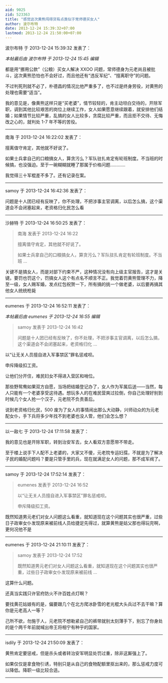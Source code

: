```yaml
---
aid: 9025
zid: 523363
title: "感觉这次黄熊闯得货有点类似于常师德买女人"
author: 波尔布特
date: 2013-12-24 15:39:32+07:00
lastmod: 2013-12-24 21:50:00+07:00
---
```


波尔布特 于 2013-12-24 15:39:32 发表了：

_本帖最后由 波尔布特 于 2013-12-24 15:45 编辑_

都是用“挪用公款”（公粮）买女人解决 XXOO 问题，常师德身为元老尚且被批斗，这次黄熊恐怕也不会好过，而且他还有“违反军纪”、“擅离职守”的问题。

不过判死刑就不必了，朴德昌的情况比他严重多了，也不过是终身劳役，对黄熊的处理也需要“适当”。

我的意见是，像黄熊这样只是“买老婆”，情节较轻的，肯主动坦白交待的，开除军职，调到其他比较艰苦的岗位上继续工作，女人如果愿意继续跟着，就安排他们结婚；如果情节比较严重，乱搞的女人比较多，贪腐比较严重，而且拒不交待、无悔改之心的，就判处 1-7 年不等的苦役。

---

南海 于 2013-12-24 16:22:02 发表了：

擅离值守肯定，其他就不好说了。

如果士兵拿自己的口粮搞女人，算贪污么？军队驻扎肯定有轮班制度。不当班的时候搞，也没强迫。至于一碗糊糊就睡了那属于价格问题…………

我觉得三十军棍差不多了。还有记录在案。

---

samoy 于 2013-12-24 16:42:36 发表了：

问题是十人团已经有反映了，你不处理，不把涉事主官调离，以后怎么搞，这个渠道会不会闭塞起来，老资格归化民怎么看

---

沙赫特 于 2013-12-24 16:50:25 发表了：

> 南海 发表于 2013-12-24 16:22
>
> 擅离值守肯定，其他就不好说了。
>
> 如果士兵拿自己的口粮搞女人，算贪污么？军队驻扎肯定有轮班制度。不当班 ...

关键不是搞女人，而是对部下约束不严，这种情况没有向上级主官报告，这才是关键。要罚也罚这个，罚搞女人这个有点名不顺言不正。我觉着罚黄熊管理不力，降至一级，女人赐军婚，发点红包祝贺一下，所有搞的挑一个做老婆，以后要再搞其他女人统统枪毙

---

eumenes 于 2013-12-24 16:52:11 发表了：

_本帖最后由 eumenes 于 2013-12-24 16:55 编辑_

> samoy 发表于 2013-12-24 16:42
>
> 问题是十人团已经有反映了，你不处理，不把涉事主官调离，以后怎么搞，这个渠道会不会闭塞起来，老资格归化 ...

以“让无关人员擅自进入军事禁区”罪名惩戒呗。

申斥降级扣工资。

让他们分开住，难民妇女不得进入营区和哨位。

那些野鸳鸯如果双方自愿，当场把结婚登记办了，女人作为军属后送——当然，每人只能有一个老婆享受这待遇。想玩多人的在难民营爽过拉倒，你自己处理好别到时候几个女人抢一个汉子，元老院不负责善后。

说到老资格归化民，500 废为了女人的事情闹出那么大动静，兴师动众的为元老配女仆，手下兵将多少年找不到老婆也没人管，他们会怎么想？

---

以一敌七 于 2013-12-24 17:11:58 发表了：

我的意见也是开除军职，转到治安军去，女人看双方意愿带不带走。

至于楼上说手下人配不上老婆的，大家又不傻，元老院专运妇孺，不就是为了解决子民的婚配问题吗？要是只管手里的兵，现在就满足女人的问题，那不成军阀了。

---

samoy 于 2013-12-24 17:52:14 发表了：

> eumenes 发表于 2013-12-24 16:52
>
> 以“让无关人员擅自进入军事禁区”罪名惩戒呗。
>
> 申斥降级扣工资。

既然知道男元老们对女人问题这么看重，就知道现在这个问题其实也很严重，过些日子政审女仆发现原来被前线人员给捷足先得过，就算黄熊是姑父那也得玩完啊，更何况他不是

---

eumenes 于 2013-12-24 21:10:11 发表了：

> samoy 发表于 2013-12-24 17:52
>
> 既然知道男元老们对女人问题这么看重，就知道现在这个问题其实也很严重，过些日子政审女仆发现原来被前线 ...

这算什么问题。

还真当实践只许官府防火不许百姓点灯啊？

要找黄花姑娘有的是，偏要跟几个在北方爬冰卧雪的老光棍大头兵过不去干嘛？算你是元老高人一等？

己所不欲，勿施于人，元老院不想勒紧自己的裤带就别太刻薄手下，别忘了你身处的是个两千年前就喊出帝王将相宁有种乎的国家。

---

isdily 于 2013-12-24 21:50:09 发表了：

黄熊肯定要惩戒，但是杀头或者转治安军明显处罚过重，除非这厮强上了。

如果仅仅是拿食物引诱，特别只是从自己的食物配额里抠出来的，那么惩戒力度可以降低。降职一级比较合适。

---
